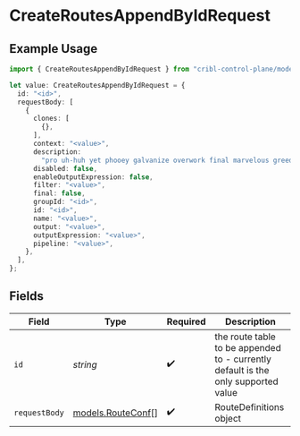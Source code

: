 # CreateRoutesAppendByIdRequest

## Example Usage

```typescript
import { CreateRoutesAppendByIdRequest } from "cribl-control-plane/models/operations";

let value: CreateRoutesAppendByIdRequest = {
  id: "<id>",
  requestBody: [
    {
      clones: [
        {},
      ],
      context: "<value>",
      description:
        "pro uh-huh yet phooey galvanize overwork final marvelous greedy opera",
      disabled: false,
      enableOutputExpression: false,
      filter: "<value>",
      final: false,
      groupId: "<id>",
      id: "<id>",
      name: "<value>",
      output: "<value>",
      outputExpression: "<value>",
      pipeline: "<value>",
    },
  ],
};
```

## Fields

| Field                                                                             | Type                                                                              | Required                                                                          | Description                                                                       |
| --------------------------------------------------------------------------------- | --------------------------------------------------------------------------------- | --------------------------------------------------------------------------------- | --------------------------------------------------------------------------------- |
| `id`                                                                              | *string*                                                                          | :heavy_check_mark:                                                                | the route table to be appended to - currently default is the only supported value |
| `requestBody`                                                                     | [models.RouteConf](../../models/routeconf.md)[]                                   | :heavy_check_mark:                                                                | RouteDefinitions object                                                           |